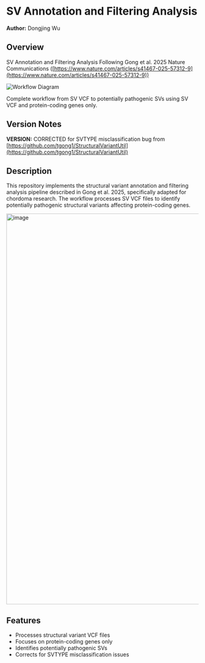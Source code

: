 # SV Annotation and Filtering Analysis

**Author:** Dongjing Wu

## Overview

SV Annotation and Filtering Analysis Following Gong et al. 2025 Nature Communications ([https://www.nature.com/articles/s41467-025-57312-9](https://www.nature.com/articles/s41467-025-57312-9))

![Workflow Diagram](https://github.com/user-attachments/assets/bb94f531-c9e5-4df5-8aff-477a2926ff72)

Complete workflow from SV VCF to potentially pathogenic SVs using SV VCF and protein-coding genes only.

## Version Notes

**VERSION:** CORRECTED for SVTYPE misclassification bug from [https://github.com/tgong1/StructuralVariantUtil](https://github.com/tgong1/StructuralVariantUtil)

## Description

This repository implements the structural variant annotation and filtering analysis pipeline described in Gong et al. 2025, specifically adapted for chordoma research. The workflow processes SV VCF files to identify potentially pathogenic structural variants affecting protein-coding genes.

<img width="2003" height="1025" alt="image" src="https://github.com/user-attachments/assets/25165019-3f71-4a8c-922c-33846746db24" />

## Features

- Processes structural variant VCF files
- Focuses on protein-coding genes only
- Identifies potentially pathogenic SVs
- Corrects for SVTYPE misclassification issues

